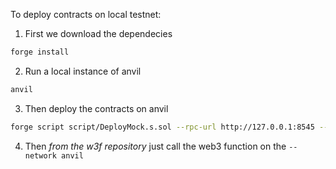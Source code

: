 To deploy contracts on local testnet:
1. First we download the dependecies
```bash
forge install
```
2. Run a local instance of anvil
```bash
anvil
```
3. Then deploy the contracts on anvil
```bash
forge script script/DeployMock.s.sol --rpc-url http://127.0.0.1:8545 --broadcast
```
4. Then *from the w3f repository* just call the web3 function on the `--network anvil`

